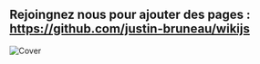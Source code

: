 Rejoingnez nous pour ajouter des pages :
https://github.com/justin-bruneau/wikijs
---
![Cover](https://media.giphy.com/media/ads2QSp4JDdeg/giphy.gif)
